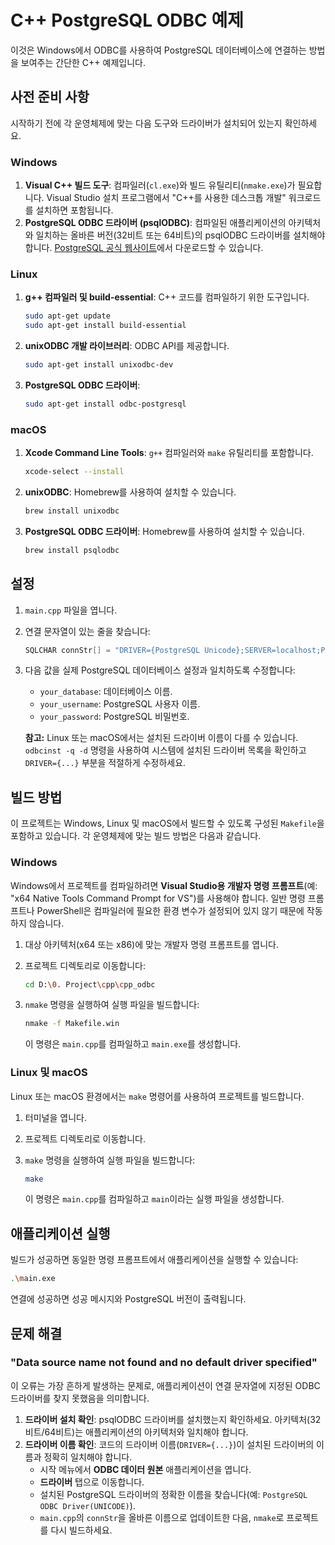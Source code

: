 # C++ PostgreSQL ODBC 예제

이것은 Windows에서 ODBC를 사용하여 PostgreSQL 데이터베이스에 연결하는 방법을 보여주는 간단한 C++ 예제입니다.

## 사전 준비 사항

시작하기 전에 각 운영체제에 맞는 다음 도구와 드라이버가 설치되어 있는지 확인하세요.

### Windows

1. **Visual C++ 빌드 도구**: 컴파일러(`cl.exe`)와 빌드 유틸리티(`nmake.exe`)가 필요합니다. Visual Studio 설치 프로그램에서 "C++를 사용한 데스크톱 개발" 워크로드를 설치하면 포함됩니다.
2. **PostgreSQL ODBC 드라이버 (psqlODBC)**: 컴파일된 애플리케이션의 아키텍처와 일치하는 올바른 버전(32비트 또는 64비트)의 psqlODBC 드라이버를 설치해야 합니다. [PostgreSQL 공식 웹사이트](https://www.postgresql.org/ftp/odbc/versions/msi/)에서 다운로드할 수 있습니다.

### Linux

1. **g++ 컴파일러 및 build-essential**: C++ 코드를 컴파일하기 위한 도구입니다.

   ```sh
   sudo apt-get update
   sudo apt-get install build-essential
   ```

2. **unixODBC 개발 라이브러리**: ODBC API를 제공합니다.

   ```sh
   sudo apt-get install unixodbc-dev
   ```

3. **PostgreSQL ODBC 드라이버**:

   ```sh
   sudo apt-get install odbc-postgresql
   ```

### macOS

1. **Xcode Command Line Tools**: `g++` 컴파일러와 `make` 유틸리티를 포함합니다.

   ```sh
   xcode-select --install
   ```

2. **unixODBC**: Homebrew를 사용하여 설치할 수 있습니다.

   ```sh
   brew install unixodbc
   ```

3. **PostgreSQL ODBC 드라이버**: Homebrew를 사용하여 설치할 수 있습니다.

   ```sh
   brew install psqlodbc
   ```

## 설정

1. `main.cpp` 파일을 엽니다.
2. 연결 문자열이 있는 줄을 찾습니다:

    ```cpp
    SQLCHAR connStr[] = "DRIVER={PostgreSQL Unicode};SERVER=localhost;PORT=5432;DATABASE=your_database;UID=your_username;PWD=your_password;";
    ```

3. 다음 값을 실제 PostgreSQL 데이터베이스 설정과 일치하도록 수정합니다:
    * `your_database`: 데이터베이스 이름.
    * `your_username`: PostgreSQL 사용자 이름.
    * `your_password`: PostgreSQL 비밀번호.

    **참고:** Linux 또는 macOS에서는 설치된 드라이버 이름이 다를 수 있습니다. `odbcinst -q -d` 명령을 사용하여 시스템에 설치된 드라이버 목록을 확인하고 `DRIVER={...}` 부분을 적절하게 수정하세요.

## 빌드 방법

이 프로젝트는 Windows, Linux 및 macOS에서 빌드할 수 있도록 구성된 `Makefile`을 포함하고 있습니다. 각 운영체제에 맞는 빌드 방법은 다음과 같습니다.

### Windows

Windows에서 프로젝트를 컴파일하려면 **Visual Studio용 개발자 명령 프롬프트**(예: "x64 Native Tools Command Prompt for VS")를 사용해야 합니다. 일반 명령 프롬프트나 PowerShell은 컴파일러에 필요한 환경 변수가 설정되어 있지 않기 때문에 작동하지 않습니다.

1. 대상 아키텍처(x64 또는 x86)에 맞는 개발자 명령 프롬프트를 엽니다.
2. 프로젝트 디렉토리로 이동합니다:

    ```sh
    cd D:\0. Project\cpp\cpp_odbc
    ```

3. `nmake` 명령을 실행하여 실행 파일을 빌드합니다:

    ```sh
    nmake -f Makefile.win
    ```

    이 명령은 `main.cpp`를 컴파일하고 `main.exe`를 생성합니다.

### Linux 및 macOS

Linux 또는 macOS 환경에서는 `make` 명령어를 사용하여 프로젝트를 빌드합니다.

1. 터미널을 엽니다.
2. 프로젝트 디렉토리로 이동합니다.
3. `make` 명령을 실행하여 실행 파일을 빌드합니다:

    ```sh
    make
    ```

    이 명령은 `main.cpp`를 컴파일하고 `main`이라는 실행 파일을 생성합니다.

## 애플리케이션 실행

빌드가 성공하면 동일한 명령 프롬프트에서 애플리케이션을 실행할 수 있습니다:

```sh
.\main.exe
```

연결에 성공하면 성공 메시지와 PostgreSQL 버전이 출력됩니다.

## 문제 해결

### "Data source name not found and no default driver specified"

이 오류는 가장 흔하게 발생하는 문제로, 애플리케이션이 연결 문자열에 지정된 ODBC 드라이버를 찾지 못했음을 의미합니다.

1. **드라이버 설치 확인**: psqlODBC 드라이버를 설치했는지 확인하세요. 아키텍처(32비트/64비트)는 애플리케이션의 아키텍처와 일치해야 합니다.
2. **드라이버 이름 확인**: 코드의 드라이버 이름(`DRIVER={...}`)이 설치된 드라이버의 이름과 정확히 일치해야 합니다.
    * 시작 메뉴에서 **ODBC 데이터 원본** 애플리케이션을 엽니다.
    * **드라이버** 탭으로 이동합니다.
    * 설치된 PostgreSQL 드라이버의 정확한 이름을 찾습니다(예: `PostgreSQL ODBC Driver(UNICODE)`).
    * `main.cpp`의 `connStr`을 올바른 이름으로 업데이트한 다음, `nmake`로 프로젝트를 다시 빌드하세요.
